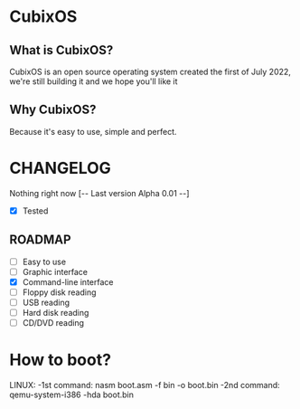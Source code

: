 # CubixOS
## What is CubixOS?
CubixOS is an open source operating system created the first of July 2022, we're still building it and we hope you'll like it

## Why CubixOS?
Because it's easy to use, simple and perfect.

# CHANGELOG
Nothing right now
[-- Last version Alpha 0.01 --]
- [x] Tested

## ROADMAP
- [ ] Easy to use
- [ ] Graphic interface
- [x] Command-line interface
- [ ] Floppy disk reading
- [ ] USB reading
- [ ] Hard disk reading
- [ ] CD/DVD reading

# How to boot?
LINUX:
-1st command: nasm boot.asm -f bin -o boot.bin
-2nd command: qemu-system-i386 -hda boot.bin
